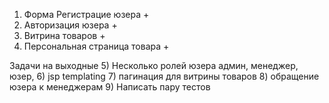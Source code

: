 1) Форма Регистрацие юзера +
2) Авторизация юзера +
3) Витрина товаров +
4) Персональная страница товара +

Задачи на выходные
5) Несколько ролей юзера
админ,
менеджер,
юзер,
6) jsp templating
7) пагинация для витрины товаров
8) обращение юзера к менеджерам
9) Написать пару тестов